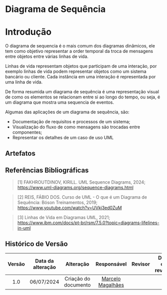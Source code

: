 # Diagrama de Sequência

# Introdução

O diagrama de sequencia é o mais comum dos diagramas dinâmicos, ele tem como objetivo representar a order temporal da troca de mensagens entre objetos entre várias linhas de vida.

Linhas de vida representam objetos que participam de uma interação, por exemplo linhas de vida podem representar objetos como um sistema bancário ou cliente. Cada instância em uma interação é representada por uma linha de vida.

De forma resumida um diagrama de sequência é uma representação visual de como os elementos se relacionam entre si ao longo do tempo, ou seja, é um diagrama que mostra uma sequencia de eventos.

Algumas das aplicações de um diagrama de sequência, são:

- Documentação de requisitos e processos de um sistema;
- Visualização do fluxo de como mensagens são trocadas entre componentes;
- Representar os detalhes de um caso de uso UML

## Artefatos

## Referências Bibliográficas

> [1] FAKHROUTDINOV, KIRILL. UML Sequence Diagrams, 2024; https://www.uml-diagrams.org/sequence-diagrams.html

> [2] REIS, FÁBIO DOS. Curso de UML - O que é um Diagrama de Sequência: Bóson Treinamentos, 2019; https://www.youtube.com/watch?v=UVkj3ed0ZuM

> [3] Linhas de Vida em Diagramas UML, 2021; https://www.ibm.com/docs/pt-br/rsm/7.5.0?topic=diagrams-lifelines-in-uml

## Histórico de Versão

| Versão | Data da alteração |      Alteração       |                   Responsável                    | Revisor | Data de revisão |
| :----: | :---------------: | :------------------: | :----------------------------------------------: | :-----: | :-------------: |
|  1.0   |    06/07/2024     | Criação do documento | [Marcelo Magalhães](https://github.com/marrcelo) |         |                 |
